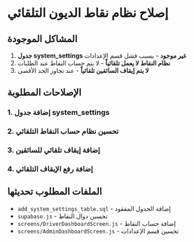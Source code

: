 # إصلاح نظام نقاط الديون التلقائي

## المشاكل الموجودة

1. **جدول system_settings غير موجود** - يسبب فشل قسم الإعدادات
2. **نظام النقاط لا يعمل تلقائياً** - لا يتم حساب النقاط عند الطلبات
3. **لا يتم إيقاف السائقين تلقائياً** - عند تجاوز الحد الأقصى

## الإصلاحات المطلوبة

### 1. إضافة جدول system_settings
### 2. تحسين نظام حساب النقاط التلقائي
### 3. إضافة إيقاف تلقائي للسائقين
### 4. إضافة رفع الإيقاف التلقائي

## الملفات المطلوب تحديثها

- `add_system_settings_table.sql` - إضافة الجدول المفقود
- `supabase.js` - تحسين دوال النقاط
- `screens/DriverDashboardScreen.js` - إضافة حساب النقاط
- `screens/AdminDashboardScreen.js` - تحسين قسم الإعدادات 